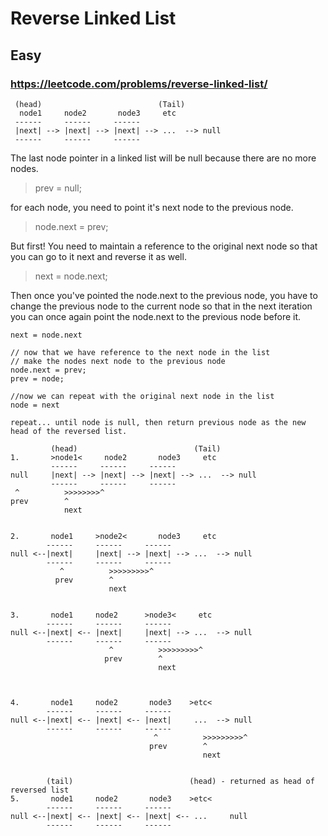 # Reverse Linked List
## Easy
### https://leetcode.com/problems/reverse-linked-list/

```
 (head)                          (Tail)
  node1     node2       node3     etc
 ------     ------     ------     
 |next| --> |next| --> |next| --> ...  --> null
 ------     ------     ------     
 ```
 
The last node pointer in a linked list will be null because there are no more nodes.

> prev = null;

for each node, you need to point it's next node to the previous node.
> node.next = prev;

But first! You need to maintain a reference to the original next node so that you can go to it next and reverse it as well.

> next = node.next;

Then once you've pointed the node.next to the previous node, you have to change the previous node to the current node
so that in the next iteration you can once again point the node.next to the previous node before it.

```
next = node.next

// now that we have reference to the next node in the list
// make the nodes next node to the previous node
node.next = prev;
prev = node;

//now we can repeat with the original next node in the list
node = next

repeat... until node is null, then return previous node as the new head of the reversed list.
```

```
         (head)                          (Tail)
1.       >node1<     node2       node3     etc
         ------     ------     ------     
null     |next| --> |next| --> |next| --> ...  --> null
         ------     ------     ------     
 ^          >>>>>>>>^        
prev        ^ 
            next


2.       node1     >node2<       node3     etc
        ------     ------     ------     
null <--|next|     |next| --> |next| --> ...  --> null
        ------     ------     ------     
           ^          >>>>>>>>>^        
          prev        ^ 
                      next
                      

3.       node1     node2      >node3<     etc
        ------     ------     ------     
null <--|next| <-- |next|     |next| --> ...  --> null
        ------     ------     ------     
                      ^          >>>>>>>>>^        
                     prev        ^ 
                                 next
                                 


4.       node1     node2       node3    >etc<
        ------     ------     ------     
null <--|next| <-- |next| <-- |next|     ...  --> null
        ------     ------     ------     
                                ^          >>>>>>>>>^        
                               prev        ^ 
                                           next
                                           
                                           
        (tail)                          (head) - returned as head of reversed list
5.       node1     node2       node3    >etc<
        ------     ------     ------     
null <--|next| <-- |next| <-- |next| <-- ...     null
        ------     ------     ------     
``` 
 
